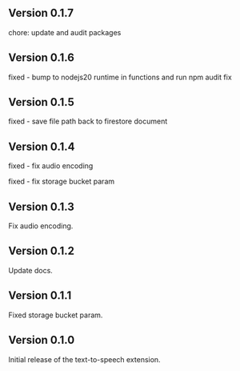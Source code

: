 ## Version 0.1.7

chore: update and audit packages

## Version 0.1.6

fixed - bump to nodejs20 runtime in functions and run npm audit fix

## Version 0.1.5

fixed - save file path back to firestore document

## Version 0.1.4

fixed - fix audio encoding

fixed - fix storage bucket param

## Version 0.1.3

Fix audio encoding.

## Version 0.1.2

Update docs.

## Version 0.1.1

Fixed storage bucket param.

## Version 0.1.0

Initial release of the text-to-speech extension.
